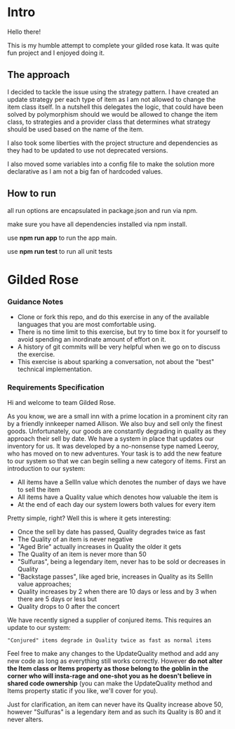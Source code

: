 # Intro

Hello there!

This is my humble attempt to complete your gilded rose kata. It was quite fun project and I enjoyed doing it.

## The approach

I decided to tackle the issue using the strategy pattern. I have created an update strategy per each type of item as I am not allowed 
to change the item class itself. In a nutshell this delegates the logic, that could have been solved by polymorphism should we would be allowed to change  the item class, to strategies and a provider class that
determines what strategy should be used based on the name of the item.

I also took some liberties with the project structure and dependencies as they had to be updated to use not deprecated versions.

I also moved some variables into a config file to make the solution more declarative as I am not a big fan of hardcoded values.

## How to run

all run options are encapsulated in package.json and run via npm.

make sure you have all dependencies installed via npm install.

use **npm run app** to run the app main.

use **npm run test** to run all unit tests

# Gilded Rose

### Guidance Notes

- Clone or fork this repo, and do this exercise in any of the available languages that you are most comfortable using.
- There is no time limit to this exercise, but try to time box it for yourself to avoid spending an inordinate amount of effort on it.
- A history of git commits will be very helpful when we go on to discuss the exercise.
- This exercise is about sparking a conversation, not about the "best" technical implementation.

### Requirements Specification

Hi and welcome to team Gilded Rose. 

As you know, we are a small inn with a prime location in a prominent city ran by a friendly innkeeper named Allison. We also buy and sell only the finest goods. Unfortunately, our goods are constantly degrading in quality as they approach their sell by date. We have a system in place that updates our inventory for us. It was developed by a no-nonsense type named Leeroy, who has moved on to new adventures. Your task is to add the new feature to our system so that we can begin selling a new category of items. First an introduction to our system:

- All items have a SellIn value which denotes the number of days we have to sell the item
- All items have a Quality value which denotes how valuable the item is
- At the end of each day our system lowers both values for every item

Pretty simple, right? Well this is where it gets interesting:

- Once the sell by date has passed, Quality degrades twice as fast
- The Quality of an item is never negative
- "Aged Brie" actually increases in Quality the older it gets
- The Quality of an item is never more than 50
- "Sulfuras", being a legendary item, never has to be sold or decreases in Quality
- "Backstage passes", like aged brie, increases in Quality as its SellIn value approaches;
- Quality increases by 2 when there are 10 days or less and by 3 when there are 5 days or less but
- Quality drops to 0 after the concert

We have recently signed a supplier of conjured items. This requires an update to our system:

```
"Conjured" items degrade in Quality twice as fast as normal items
```

Feel free to make any changes to the UpdateQuality method and add any new code as long as everything still works correctly. However __do not alter the Item class or Items property as those belong to the goblin in the corner who will insta-rage and one-shot you as he doesn't believe in shared code ownership__ (you can make the UpdateQuality method and Items property static if you like, we'll cover for you).

Just for clarification, an item can never have its Quality increase above 50, however "Sulfuras" is a legendary item and as such its Quality is 80 and it never alters.
